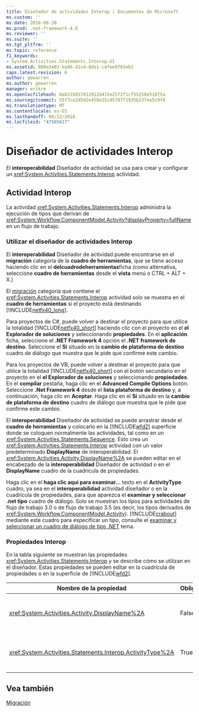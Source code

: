```yaml
---
title: Diseñador de actividades Interop | Documentos de Microsoft
ms.custom: ''
ms.date: 2018-06-30
ms.prod: .net-framework-4.6
ms.reviewer: ''
ms.suite: ''
ms.tgt_pltfrm: ''
ms.topic: reference
f1_keywords:
- System.Activities.Statements.Interop.UI
ms.assetid: 800a3403-ba86-41c4-8de1-c4fee9703eb1
caps.latest.revision: 6
author: gewarren
ms.author: gewarren
manager: erikre
ms.openlocfilehash: 0a821b0374129124415e2572f1cf55258e516f5a
ms.sourcegitcommit: 55f7ce2d5d2e458e35c45787f1935b237ee5c9f8
ms.translationtype: MT
ms.contentlocale: es-ES
ms.lasthandoff: 08/22/2018
ms.locfileid: "47565627"
---
```

# <a name="interop-activity-designer"></a>Diseñador de actividades Interop
El **interoperabilidad** Diseñador de actividad se usa para crear y configurar un <xref:System.Activities.Statements.Interop> actividad.  
  
## <a name="the-interop-activity"></a>Actividad Interop  
 La actividad <xref:System.Activities.Statements.Interop> administra la ejecución de tipos que derivan de <xref:System.Workflow.ComponentModel.Activity?displayProperty=fullName> en un flujo de trabajo.  
  
### <a name="using-the-interop-activity-designer"></a>Utilizar el diseñador de actividades Interop  
 El **interoperabilidad** Diseñador de actividad puede encontrarse en el **migración** categoría de la **cuadro de herramientas**, que se tiene acceso haciendo clic en el **delcuadrodeherramientas**ficha (como alternativa, seleccione **cuadro de herramientas** desde el **vista** menú o CTRL + ALT + X.)  
  
 El [migración](../workflow-designer/migration-activity-designers.md) categoría que contiene el <xref:System.Activities.Statements.Interop> actividad solo se muestra en el **cuadro de herramientas** si el proyecto está destinando [!INCLUDE[netfx40_long](../includes/netfx40-long-md.md)].  
  
 Para proyectos de C#, puede volver a destinar el proyecto para que utilice la totalidad [!INCLUDE[netfx40_short](../includes/netfx40-short-md.md)] haciendo clic con el proyecto en el **el Explorador de soluciones** y seleccionando **propiedades**. En el **aplicación** ficha, seleccione el **.NET Framework 4** opción el **.NET framework de destino**. Seleccione el **Sí** situado en la **cambio de plataforma de destino** cuadro de diálogo que muestra que le pide que confirme este cambio.  
  
 Para los proyectos de VB, puede volver a destinar el proyecto para que utilice la totalidad [!INCLUDE[netfx40_short](../includes/netfx40-short-md.md)] con el botón secundario en el proyecto en el **el Explorador de soluciones** y seleccionando **propiedades**. En el **compilar** pestaña, haga clic en el **Advanced Compile Options** botón. Seleccione **.Net Framework 4** desde el **lista plataforma de destino** y, a continuación, haga clic en **Aceptar**. Haga clic en el **Sí** situado en la **cambio de plataforma de destino** cuadro de diálogo que muestra que le pide que confirme este cambio.  
  
 El **interoperabilidad** Diseñador de actividad se puede arrastrar desde el **cuadro de herramientas** y colocarlo en la [!INCLUDE[wfd2](../includes/wfd2-md.md)] superficie donde se coloquen normalmente las actividades, tal como en un <xref:System.Activities.Statements.Sequence>. Esto crea un <xref:System.Activities.Statements.Interop> actividad con un valor predeterminado **DisplayName** de interoperabilidad. El <xref:System.Activities.Activity.DisplayName%2A> se pueden editar en el encabezado de la **interoperabilidad** Diseñador de actividad o en el **DisplayName** cuadro de la cuadrícula de propiedades.  
  
 Haga clic en el **haga clic aquí para examinar...** texto en el **ActivityType** cuadro, ya sea en el **interoperabilidad** actividad diseñador o en la cuadrícula de propiedades, para que aparezca el **examinar y seleccionar .net tipo** cuadro de diálogo. Solo se muestran los tipos para actividades de flujo de trabajo 3.0 o de flujo de trabajo 3.5 (es decir, los tipos derivados de <xref:System.Workflow.ComponentModel.Activity>). [!INCLUDE[crabout](../includes/crabout-md.md)] mediante este cuadro para especificar un tipo, consulte el [examinar y seleccionar un cuadro de diálogo de tipo .NET](../workflow-designer/browse-and-select-a-dotnet-type-dialog-box.md) tema.  
  
### <a name="the-interop-properties"></a>Propiedades Interop  
 En la tabla siguiente se muestran las propiedades <xref:System.Activities.Statements.Interop> y se describe cómo se utilizan en el diseñador. Estas propiedades se pueden editar en la cuadrícula de propiedades o en la superficie de [!INCLUDE[wfd2](../includes/wfd2-md.md)].  
  
|Nombre de la propiedad|Obligatorio|Uso|  
|-------------------|--------------|-----------|  
|<xref:System.Activities.Activity.DisplayName%2A>|False|Nombre descriptivo de la actividad <xref:System.Activities.Statements.Interop>. El valor predeterminado es Interop. Aunque el nombre para mostrar no es obligatorio, se recomienda utilizarlo.|  
|<xref:System.Activities.Statements.Interop.ActivityType%2A>|True|Especifica el tipo de la actividad que contiene la actividad <xref:System.Activities.Statements.Interop>. Este tipo especificado debe derivar de <xref:System.Workflow.ComponentModel.Activity>.|  
  
## <a name="see-also"></a>Vea también  
 [Migración](../workflow-designer/migration-activity-designers.md)